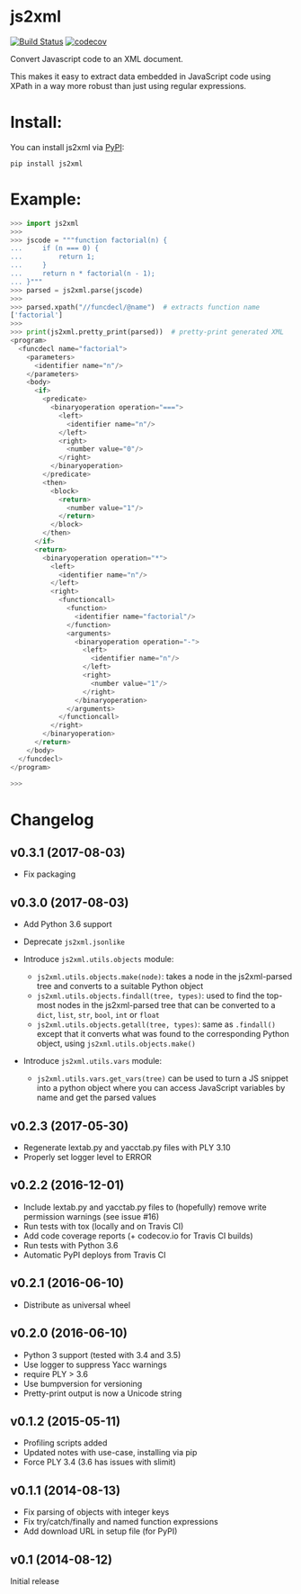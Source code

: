 js2xml
======

[![Build Status](https://travis-ci.org/scrapinghub/js2xml.png?branch=master)](https://travis-ci.org/scrapinghub/js2xml)
[![codecov](https://codecov.io/gh/scrapinghub/js2xml/branch/master/graph/badge.svg)](https://codecov.io/gh/scrapinghub/js2xml)

Convert Javascript code to an XML document.

This makes it easy to extract data embedded in JavaScript code using XPath
in a way more robust than just using regular expressions.


# Install:

You can install js2xml via [PyPI](https://pypi.python.org/pypi/js2xml):

    pip install js2xml


# Example:

```python
>>> import js2xml
>>>
>>> jscode = """function factorial(n) {
...     if (n === 0) {
...         return 1;
...     }
...     return n * factorial(n - 1);
... }"""
>>> parsed = js2xml.parse(jscode)
>>>
>>> parsed.xpath("//funcdecl/@name")  # extracts function name
['factorial']
>>>
>>> print(js2xml.pretty_print(parsed))  # pretty-print generated XML
<program>
  <funcdecl name="factorial">
    <parameters>
      <identifier name="n"/>
    </parameters>
    <body>
      <if>
        <predicate>
          <binaryoperation operation="===">
            <left>
              <identifier name="n"/>
            </left>
            <right>
              <number value="0"/>
            </right>
          </binaryoperation>
        </predicate>
        <then>
          <block>
            <return>
              <number value="1"/>
            </return>
          </block>
        </then>
      </if>
      <return>
        <binaryoperation operation="*">
          <left>
            <identifier name="n"/>
          </left>
          <right>
            <functioncall>
              <function>
                <identifier name="factorial"/>
              </function>
              <arguments>
                <binaryoperation operation="-">
                  <left>
                    <identifier name="n"/>
                  </left>
                  <right>
                    <number value="1"/>
                  </right>
                </binaryoperation>
              </arguments>
            </functioncall>
          </right>
        </binaryoperation>
      </return>
    </body>
  </funcdecl>
</program>

>>>
```


# Changelog

## v0.3.1 (2017-08-03)

- Fix packaging

## v0.3.0 (2017-08-03)

- Add Python 3.6 support
- Deprecate `js2xml.jsonlike`
- Introduce `js2xml.utils.objects` module:

  - `js2xml.utils.objects.make(node)`: takes a node in the js2xml-parsed
    tree and converts to a suitable Python object
  - `js2xml.utils.objects.findall(tree, types)`: used to find the
    top-most nodes in the js2xml-parsed tree that can be converted to
    a `dict`, `list`, `str`, `bool`, `int` or `float`
  - `js2xml.utils.objects.getall(tree, types)`: same as `.findall()`
    except that it converts what was found to the corresponding Python
    object, using `js2xml.utils.objects.make()`

- Introduce `js2xml.utils.vars` module:

  - `js2xml.utils.vars.get_vars(tree)` can be used to turn a JS snippet
    into a python object where you can access JavaScript variables
    by name and get the parsed values

## v0.2.3 (2017-05-30)

- Regenerate lextab.py and yacctab.py files with PLY 3.10
- Properly set logger level to ERROR

## v0.2.2 (2016-12-01)

- Include lextab.py and yacctab.py files to (hopefully) remove write
  permission warnings (see issue #16)
- Run tests with tox (locally and on Travis CI)
- Add code coverage reports (+ codecov.io for Travis CI builds)
- Run tests with Python 3.6
- Automatic PyPI deploys from Travis CI

## v0.2.1 (2016-06-10)

- Distribute as universal wheel

## v0.2.0 (2016-06-10)

- Python 3 support (tested with 3.4 and 3.5)
- Use logger to suppress Yacc warnings
- require PLY > 3.6
- Use bumpversion for versioning
- Pretty-print output is now a Unicode string

## v0.1.2 (2015-05-11)

- Profiling scripts added
- Updated notes with use-case, installing via pip
- Force PLY 3.4 (3.6 has issues with slimit)

## v0.1.1 (2014-08-13)

- Fix parsing of objects with integer keys
- Fix try/catch/finally and named function expressions
- Add download URL in setup file (for PyPI)

## v0.1 (2014-08-12)

Initial release
